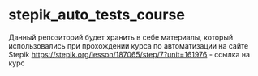 # stepik_auto_tests_course
Данный репозиторий будет хранить в себе материалы, который использовались при прохождении курса по автоматизации на сайте Stepik
https://stepik.org/lesson/187065/step/7?unit=161976 - ccылка на курс
